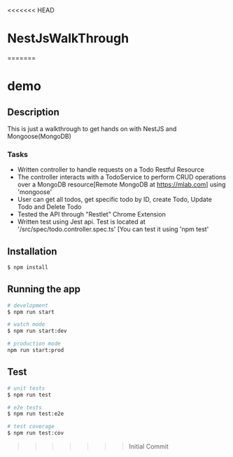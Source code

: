 <<<<<<< HEAD
# NestJsWalkThrough
=======
# demo

## Description

This is just a walkthrough to get hands on with NestJS and Mongoose(MongoDB)

### Tasks

* Written controller to handle requests on a Todo Restful Resource
* The controller interacts with a TodoService to perform CRUD operations over a MongoDB resource[Remote MongoDB at https://mlab.com] using 'mongoose'
* User can get all todos, get specific todo by ID, create Todo, Update Todo and Delete Todo
* Tested the API through "Restlet" Chrome Extension
* Written test using Jest api. Test is located at '/src/spec/todo.controller.spec.ts' [You can test it using 'npm test'

## Installation

```bash
$ npm install
```

## Running the app

```bash
# development
$ npm run start

# watch mode
$ npm run start:dev

# production mode
npm run start:prod
```

## Test

```bash
# unit tests
$ npm run test

# e2e tests
$ npm run test:e2e

# test coverage
$ npm run test:cov
```

>>>>>>> Initial Commit
